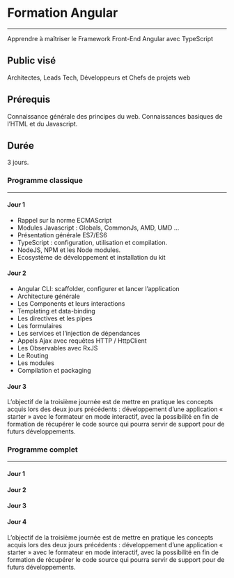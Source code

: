 # Formation Angular
-------------------
Apprendre à maîtriser le Framework Front-End Angular avec TypeScript

## Public visé
Architectes, Leads Tech, Développeurs et Chefs de projets web 

## Prérequis
Connaissance générale des principes du web. Connaissances basiques de l’HTML et du Javascript. 

## Durée
3 jours.

### Programme classique 
---------------------
#### Jour 1
* Rappel sur la norme ECMAScript
* Modules Javascript : Globals, CommonJs, AMD, UMD ...
* Présentation générale ES7/ES6
* TypeScript : configuration, utilisation et compilation.
* NodeJS, NPM et les Node modules.
* Ecosystème de développement et installation du kit

#### Jour 2
* Angular CLI: scaffolder, configurer et lancer l’application
* Architecture générale
* Les Components et leurs interactions
* Templating et data-binding
* Les directives et les pipes
* Les formulaires
* Les services et l’injection de dépendances
* Appels Ajax avec requêtes HTTP / HttpClient
* Les Observables avec RxJS
* Le Routing
* Les modules
* Compilation et packaging

#### Jour 3
L’objectif de la troisième journée est de mettre en pratique les concepts acquis lors des deux jours précédents : développement d’une application « starter » avec le formateur en mode interactif, avec la possibilité en fin de formation de récupérer le code source qui pourra servir de support pour de futurs développements.

### Programme complet
---------------------
#### Jour 1

#### Jour 2

#### Jour 3

#### Jour 4
L’objectif de la troisième journée est de mettre en pratique les concepts acquis lors des deux jours précédents : développement d’une application « starter » avec le formateur en mode interactif, avec la possibilité en fin de formation de récupérer le code source qui pourra servir de support pour de futurs développements.
